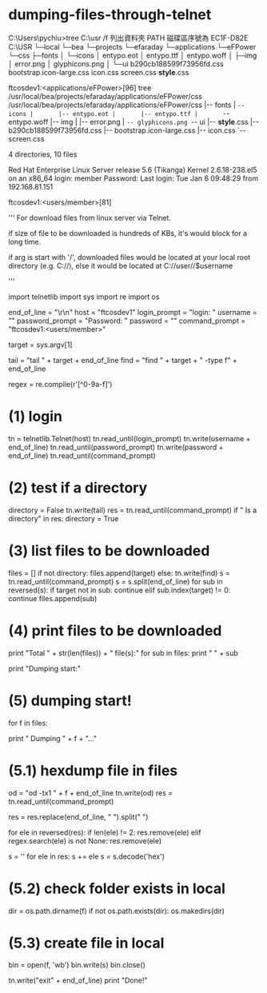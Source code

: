 dumping-files-through-telnet
============================
C:\Users\pychiu>tree C:\usr /f
列出資料夾 PATH
磁碟區序號為 EC1F-D82E
C:\USR
└─local
    └─bea
        └─projects
            └─efaraday
                └─applications
                    └─eFPower
                        └─css
                            ├─fonts
                            │  └─icons
                            │          entypo.eot
                            │          entypo.ttf
                            │          entypo.woff
                            │
                            ├─img
                            │      error.png
                            │      glyphicons.png
                            │
                            └─ui
                                    b290cb188599f73956fd.css
                                    bootstrap.icon-large.css
                                    icon.css
                                    screen.css
                                    __style__.css

ftcosdev1:<applications/eFPower>[96] tree /usr/local/bea/projects/efaraday/applications/eFPower/css
/usr/local/bea/projects/efaraday/applications/eFPower/css
|-- fonts
|   `-- icons
|       |-- entypo.eot
|       |-- entypo.ttf
|       `-- entypo.woff
|-- img
|   |-- error.png
|   `-- glyphicons.png
`-- ui
    |-- __style__.css
    |-- b290cb188599f73956fd.css
    |-- bootstrap.icon-large.css
    |-- icon.css
    `-- screen.css

4 directories, 10 files

Red Hat Enterprise Linux Server release 5.6 (Tikanga)
Kernel 2.6.18-238.el5 on an x86_64
login: member
Password:
Last login: Tue Jan  6 09:48:29 from 192.168.81.151

ftcosdev1:<users/member>[81]

'''
For download files from linux server via Telnet.

if size of file to be downloaded is hundreds of KBs, 
it's would block for a long time.

if arg is start with '/',
downloaded files would be located at your local root directory (e.g. C://),
else it would be located at C://user//$username

'''

import telnetlib
import sys
import re
import os

end_of_line = "\r\n"
host = "ftcosdev1"
login_prompt = "login: "
username = ""
password_prompt = "Password: "
password = ""
command_prompt = "ftcosdev1:<users/member>"

target = sys.argv[1]

tail = "tail " + target + end_of_line
find = "find " + target + " -type f" + end_of_line

regex = re.compile(r'[^0-9a-f]')

# (1) login
tn = telnetlib.Telnet(host)
tn.read_until(login_prompt)
tn.write(username + end_of_line)
tn.read_until(password_prompt)
tn.write(password + end_of_line)
tn.read_until(command_prompt)

# (2) test if a directory
directory = False
tn.write(tail)
res = tn.read_until(command_prompt)
if " Is a directory" in res:
  directory = True

# (3) list files to be downloaded
files = []
if not directory:
  files.append(target)
else:
  tn.write(find)
  s = tn.read_until(command_prompt)
  s = s.split(end_of_line)
  for sub in reversed(s):
  	if target not in sub:
  	  continue
  	elif sub.index(target) != 0:
  	  continue
  	files.append(sub)

# (4) print files to be downloaded
print "Total " + str(len(files)) + " file(s):"
for sub in files:
  print "  " + sub

print "Dumping start:"

# (5) dumping start!
for f in files:

  print "  Dumping " + f + "..."

  # (5.1) hexdump file in files
  od = "od -tx1 " + f + end_of_line
  tn.write(od)
  res = tn.read_until(command_prompt)

  res = res.replace(end_of_line, " ").split(" ")

  for ele in reversed(res):
    if len(ele) != 2:
      res.remove(ele)
    elif regex.search(ele) is not None:
  	  res.remove(ele)

  s = ''
  for ele in res:
    s += ele
  s = s.decode('hex')

  # (5.2) check folder exists in local
  dir = os.path.dirname(f)
  if not os.path.exists(dir):
    os.makedirs(dir)

  # (5.3) create file in local
  bin = open(f, 'wb')
  bin.write(s)
  bin.close()


tn.write("exit" + end_of_line)
print "Done!"
